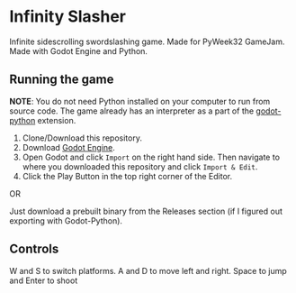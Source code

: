 # Infinity Slasher

Infinite sidescrolling swordslashing game. Made for PyWeek32 GameJam.
Made with Godot Engine and Python.

## Running the game

**NOTE**: You do not need Python installed on your computer to run from source
code. The game already has an interpreter as a part of the [godot-python](https://github.com/touilleMan/godot-python)
extension.

1. Clone/Download this repository.
2. Download [Godot Engine](https://godotengine.org/download).
3. Open Godot and click `Import` on the right hand side. Then navigate to where
you downloaded this repository and click `Import & Edit`.
4. Click the Play Button in the top right corner of the Editor.

OR

Just download a prebuilt binary from the Releases section (if I figured out
exporting with Godot-Python).

## Controls

W and S to switch platforms. A and D to move left and right. Space to jump and
Enter to shoot

